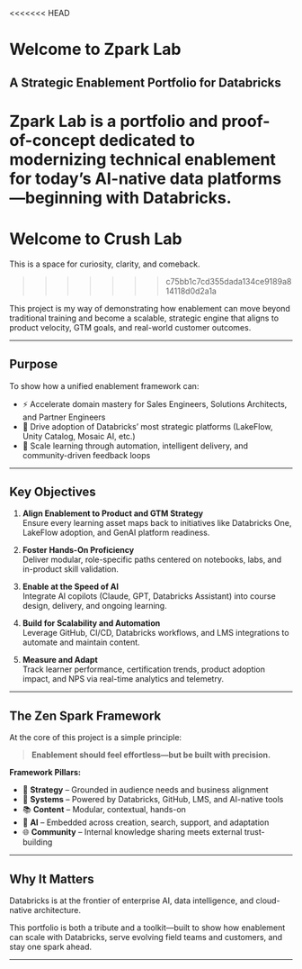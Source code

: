 <<<<<<< HEAD
# Welcome to Zpark Lab  
## A Strategic Enablement Portfolio for Databricks

Zpark Lab is a portfolio and proof-of-concept dedicated to modernizing technical enablement for today’s AI-native data platforms—beginning with Databricks.
=======
# Welcome to Crush Lab

This is a space for curiosity, clarity, and comeback.
>>>>>>> c75bb1c7cd355dada134ce9189a814118d0d2a1a

This project is my way of demonstrating how enablement can move beyond traditional training and become a scalable, strategic engine that aligns to product velocity, GTM goals, and real-world customer outcomes.

---

## Purpose

To show how a unified enablement framework can:

- ⚡ Accelerate domain mastery for Sales Engineers, Solutions Architects, and Partner Engineers  
- 🌉 Drive adoption of Databricks’ most strategic platforms (LakeFlow, Unity Catalog, Mosaic AI, etc.)  
- 🚀 Scale learning through automation, intelligent delivery, and community-driven feedback loops

---

## Key Objectives

1. **Align Enablement to Product and GTM Strategy**  
   Ensure every learning asset maps back to initiatives like Databricks One, LakeFlow adoption, and GenAI platform readiness.

2. **Foster Hands-On Proficiency**  
   Deliver modular, role-specific paths centered on notebooks, labs, and in-product skill validation.

3. **Enable at the Speed of AI**  
   Integrate AI copilots (Claude, GPT, Databricks Assistant) into course design, delivery, and ongoing learning.

4. **Build for Scalability and Automation**  
   Leverage GitHub, CI/CD, Databricks workflows, and LMS integrations to automate and maintain content.

5. **Measure and Adapt**  
   Track learner performance, certification trends, product adoption impact, and NPS via real-time analytics and telemetry.

---

## The Zen Spark Framework

At the core of this project is a simple principle:  
> **Enablement should feel effortless—but be built with precision.**

**Framework Pillars:**

- 🧭 **Strategy** – Grounded in audience needs and business alignment  
- 🧰 **Systems** – Powered by Databricks, GitHub, LMS, and AI-native tools  
- 📚 **Content** – Modular, contextual, hands-on  
- 🤖 **AI** – Embedded across creation, search, support, and adaptation  
- 🌐 **Community** – Internal knowledge sharing meets external trust-building

---

## Why It Matters

Databricks is at the frontier of enterprise AI, data intelligence, and cloud-native architecture.

This portfolio is both a tribute and a toolkit—built to show how enablement can scale with Databricks, serve evolving field teams and customers, and stay one spark ahead.

---

